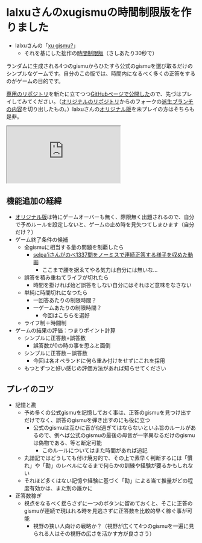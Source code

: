 # lalxuさんのxugismuの時間制限版を作りました

* lalxuさんの「[xu gismu?][original]」
  * それを基にした拙作の[時間制限版][mypage]（さしあたり30秒で）

ランダムに生成される4つのgismuからひたすら公式のgismuを選び取るだけのシンプルなゲームです。自分のこの版では、時間内になるべく多くの正答をするのがゲームの目的です。

[専用のリポジトリ][myrepo]を新たに立てつつ[GitHubページで公開した][mypage]ので、先づはプレイしてみてください。（[オリジナルのリポジトリ][originalrepo]からのフォークの[派生ブランチの内容][losefarvi]を切り出したもの。）lalxuさんの[オリジナル版][original]を未プレイの方はそちらも是非。

<div class="iframe_wrapper"><iframe src="https://niftg.github.io/xugismu_to-losefarvi-toi/junla-johu-notci.html"></iframe></div>

## 機能追加の経緯

* [オリジナル版][original]は特にゲームオーバーも無く、際限無く出題されるので、自分で予めルールを設定しないと、ゲームの止め時を見失つてしまひます（自分だけ？）
* ゲーム終了条件の候補
  * 全gismuに相当する量の問題を制覇したら
    * [selpa'iさんがのべ1337問をノーミスで連続正答する様子を収めた動画][selpahi]
      * ここまで腰を据ゑてやる気力は自分には無いな…
  * 誤答を積み重ねてライフが切れたら
    * 時間を掛ければ殆ど誤答をしない自分にはそれほど意味をなさない
  * 単純に時間切れになつたら
    * 一回答あたりの制限時間？
    * 一ゲームあたりの制限時間？
      * 今回はこちらを選好
  * ライフ制＋時間制
* ゲームの結果の評価：つまりポイント計算
  * シンプルに正答数÷誤答数
    * 誤答数が0の時の事を思ふと面倒
  * シンプルに正答数－誤答数
    * 今回は各オペランドに何ら重み付けをせずにこれを採用
  * もつとずつと好い感じの評価方法があれば知らせてください

## プレイのコツ

* 記憶と勘
  * 予め多くの公式gismuを記憶しておく事は、正答のgismuを見つけ出すだけでなく、誤答のgismuを弾き出すのにも役に立つ
    * 公式のgismuは互ひに音が似過ぎてはならないといふ旨のルールがあるので、例へば公式のgismuの最後の母音が一字異なるだけのgismuは偽物である、等と断定可能
      * このルールについてはまた時間があれば追記
  * 丸諳記ではどうしても付け焼刃的で、その上で素早く判断するには「慣れ」や「勘」のレベルになるまで何らかの訓練や経験が要るかもしれない
  * それほど多くはない記憶や経験に基づく「勘」による当て推量がどの程度有効かは、また別の誰かに
* 正答数稼ぎ
  * 視点をなるべく揺らさずに一つのボタンに留めておくと、そこに正答のgismuが連続で現はれる時を見逃さずに正答数を比較的早く稼ぐ事が可能
    * 視野の狭い人向けの戦略か？（視野が広くて4つのgismuを一遍に見られる人はその視野の広さを活かす方が良ささう）

[originalrepo]: https://github.com/lynn/lynn.github.io
[losefarvi]: https://github.com/niftg/lynn.github.io/blob/losefarvi/xugismu/losefarvi/junla-johu-notci.html
[myrepo]: https://github.com/niftg/xugismu_to-losefarvi-toi/
[mypage]: https://niftg.github.io/xugismu_to-losefarvi-toi/junla-johu-notci.html
[original]: https://lynn.github.io/xugismu/
[selpahi]: http://selpahi.de/xugismu.mp4
